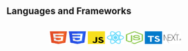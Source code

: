 ## Languages and Frameworks
<!-- ## Languages -->
<div style="display:inline_block;" align="center"><br>
  <img align="center" alt="html" height="30" width="40" src="./assets/icons/html.svg">
  <img align="center" height="30" width="40" src="./assets/icons/css.svg">
  <img align="center" height="30" width="40" src="./assets/icons/javascript.svg">
  <img align="center" height="30" width="40" src="./assets/icons/react.svg">
  <img align="center" height="30" width="40" src="./assets/icons/nodejs.svg"> 
  <img align="center" height="30" width="40" src="./assets/icons/typescript.svg">
  <img align="center" height="30" width="40" src="./assets/icons/nextjs.svg">
</div>

